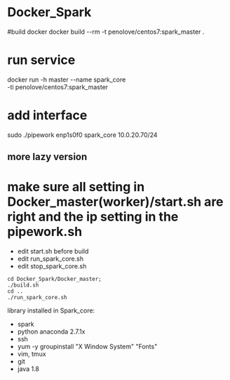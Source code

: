 # Docker_Spark
#build docker
docker build --rm -t penolove/centos7:spark_master .

# run service
docker run -h master --name spark_core \
-ti penolove/centos7:spark_master

# add interface 
sudo ./pipework enp1s0f0  spark_core 10.0.20.70/24

## more lazy version
# make sure all setting in Docker_master(worker)/start.sh are right and the ip setting in the pipework.sh
- edit start.sh before build
- edit run_spark_core.sh
- edit stop_spark_core.sh

```
cd Docker_Spark/Docker_master;
./build.sh
cd ..
./run_spark_core.sh
```


library installed in Spark_core:
- spark
- python anaconda 2.7.1x
- ssh 
- yum -y groupinstall "X Window System" "Fonts"
- vim, tmux 
- git
- java 1.8

